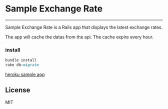 # Sample Exchange Rate
----

Sample Exchange Rate is a Rails app that displays the latest exchange rates.

The app will cache the datas from the api.
The cache expire every hour.


### install

```ruby
bundle install
rake db:migrate
```

[heroku sample app]()

License
----
MIT
